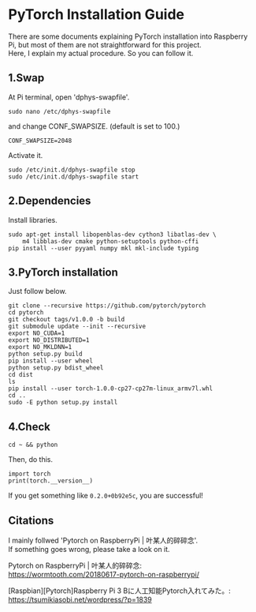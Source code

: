 # PyTorch Installation Guide  

There are some documents explaining PyTorch installation into Raspberry Pi, but most of them are not straightforward for this project.  
Here, I explain my actual procedure. So you can follow it.  

## 1.Swap  
At Pi terminal, open 'dphys-swapfile'.   
```shell
sudo nano /etc/dphys-swapfile
```
and change CONF_SWAPSIZE. (default is set to 100.)  
```shell
CONF_SWAPSIZE=2048
```
Activate it.  
```shell
sudo /etc/init.d/dphys-swapfile stop
sudo /etc/init.d/dphys-swapfile start
```

## 2.Dependencies

Install libraries.  
```shell
sudo apt-get install libopenblas-dev cython3 libatlas-dev \
    m4 libblas-dev cmake python-setuptools python-cffi
pip install --user pyyaml numpy mkl mkl-include typing
```

## 3.PyTorch installation

Just follow below.  

```shell
git clone --recursive https://github.com/pytorch/pytorch
cd pytorch
git checkout tags/v1.0.0 -b build
git submodule update --init --recursive
export NO_CUDA=1
export NO_DISTRIBUTED=1
export NO_MKLDNN=1
python setup.py build
pip install --user wheel
python setup.py bdist_wheel
cd dist
ls
pip install --user torch-1.0.0-cp27-cp27m-linux_armv7l.whl
cd ..
sudo -E python setup.py install
```

## 4.Check
```shell
cd ~ && python
```
Then, do this.
```shell
import torch
print(torch.__version__)
```
If you get something like ```0.2.0+0b92e5c```, you are successful!  

## Citations
I mainly follwed 'Pytorch on RaspberryPi | 叶某人的碎碎念'.  
If something goes wrong, please take a look on it.  

Pytorch on RaspberryPi | 叶某人的碎碎念:  
https://wormtooth.com/20180617-pytorch-on-raspberrypi/

[Raspbian][Pytorch]Raspberry Pi 3 Bに人工知能Pytorch入れてみた。:  
https://tsumikiasobi.net/wordpress/?p=1839
